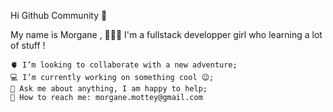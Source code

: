 Hi Github Community 🧠

My name is Morgane , 
 👩🏼‍🦳 I'm a fullstack developper girl who learning a lot of stuff !

    🫀 I’m looking to collaborate with a new adventure;
    💻 I’m currently working on something cool 😉;
    💬 Ask me about anything, I am happy to help;
    📲 How to reach me: morgane.mottey@gmail.com
    





